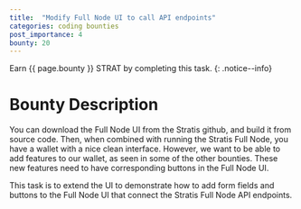 ```yaml
---
title:  "Modify Full Node UI to call API endpoints"
categories: coding bounties
post_importance: 4
bounty: 20
---
```

Earn {{ page.bounty }} STRAT by completing this task.
{: .notice--info}

# Bounty Description

You can download the Full Node UI from the Stratis github, and build it from source code. Then, when combined with running the Stratis Full Node, you have a wallet with a nice clean interface. However, we want to be able to add features to our wallet, as seen in some of the other bounties. These new features need to have corresponding buttons in the Full Node UI.

This task is to extend the UI to demonstrate how to add form fields and buttons to the Full Node UI that connect the Stratis Full Node API endpoints.